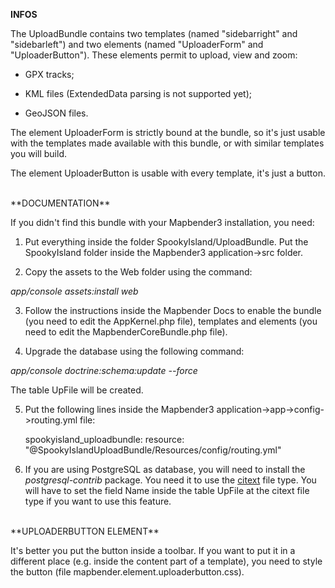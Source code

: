 **INFOS**

The UploadBundle contains two templates (named "sidebarright" and "sidebarleft") and two elements (named "UploaderForm" and "UploaderButton"). These elements permit to upload, view and zoom:

- GPX tracks;

- KML files (ExtendedData parsing is not supported yet);

- GeoJSON files.

The element UploaderForm is strictly bound at the bundle, so it's just usable with the templates made available with this bundle, or with similar templates you will build.

The element UploaderButton is usable with every template, it's just a button.

<BR />
**DOCUMENTATION**

If you didn't find this bundle with your Mapbender3 installation, you need:

1) Put everything inside the folder SpookyIsland/UploadBundle. Put the SpookyIsland folder inside the Mapbender3 application->src folder.

2) Copy the assets to the Web folder using the command:

<i>app/console assets:install web</i>

3) Follow the instructions inside the Mapbender Docs to enable the bundle (you need to edit the AppKernel.php file), templates and elements (you need to edit the MapbenderCoreBundle.php file).

4) Upgrade the database using the following command:

<i>app/console doctrine:schema:update --force</i>

The table UpFile will be created.

5) Put the following lines inside the Mapbender3 application->app->config->routing.yml file:
	
	spookyisland_uploadbundle:
    	resource: "@SpookyIslandUploadBundle/Resources/config/routing.yml"

6) If you are using PostgreSQL as database, you will need to install the <i>postgresql-contrib</i> package. You need it to use the <a href="http://www.postgresql.org/docs/9.0/static/citext.html" target="_blank">citext</a> file type. You will have to set the field Name inside the table UpFile at the citext file type if you want to use this feature.

<BR />
**UPLOADERBUTTON ELEMENT**

It's better you put the button inside a toolbar. If you want to put it in a different place (e.g. inside the content part of a template), you need to style the button (file mapbender.element.uploaderbutton.css).
